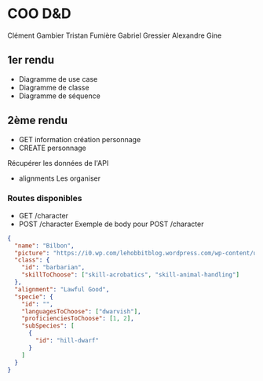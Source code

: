 # COO D&D

Clément Gambier
Tristan Fumière
Gabriel Gressier
Alexandre Gine

## 1er rendu

- Diagramme de use case
- Diagramme de classe
- Diagramme de séquence

## 2ème rendu

- GET information création personnage
- CREATE personnage

Récupérer les données de l'API

- alignments
  Les organiser

### Routes disponibles

- GET /character
- POST /character
  Exemple de body pour POST /character

```json
{
  "name": "Bilbon",
  "picture": "https://i0.wp.com/lehobbitblog.wordpress.com/wp-content/uploads/2016/01/bilbon-sacquet.png?w=383&h=639&ssl=1",
  "class": {
    "id": "barbarian",
    "skillToChoose": ["skill-acrobatics", "skill-animal-handling"]
  },
  "alignment": "Lawful Good",
  "specie": {
    "id": "",
    "languagesToChoose": ["dwarvish"],
    "proficienciesToChoose": [1, 2],
    "subSpecies": [
      {
        "id": "hill-dwarf"
      }
    ]
  }
}
```
